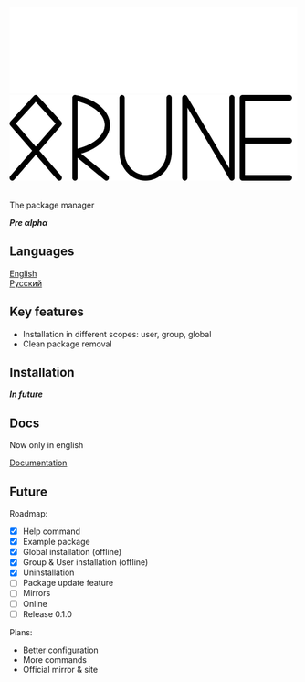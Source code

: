 <div align="center" >
    <img height=150 width=550 src="docs/pictures/logo-dark.svg#gh-dark-mode-only">
    <img height=150 width=550 src="docs/pictures/logo-light.svg#gh-light-mode-only">
</div>
<br>

The package manager 

***Pre αlphα***

## Languages

[English](README.md)  
[Русский](docs/READMEru.md)

## Key features

- Installation in different scopes: user, group, global
- Clean package removal

## Installation

***In future***

## Docs

Now only in english

[Documentation](docs/documentation.md)

## Future

Roadmap:
- [x] Help command
- [x] Example package
- [x] Global installation (offline)
- [x] Group & User installation (offline)
- [x] Uninstallation
- [ ] Package update feature
- [ ] Mirrors
- [ ] Online
- [ ] Release 0.1.0

Plans:
- Better configuration
- More commands
- Official mirror & site
